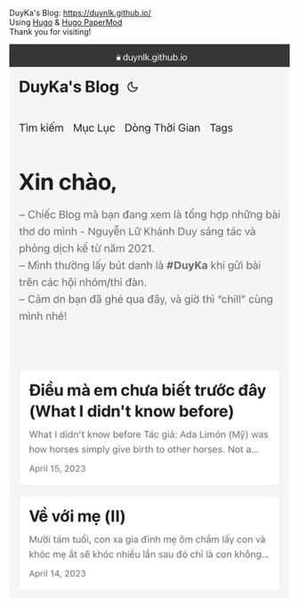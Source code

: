 DuyKa's Blog: https://duynlk.github.io/  
Using [Hugo](https://github.com/gohugoio/hugo) & [Hugo PaperMod](https://github.com/adityatelange/hugo-PaperMod)  
Thank you for visiting!  
  
![DuyKa's Blog](capture.png "DuyKa's Blog")
